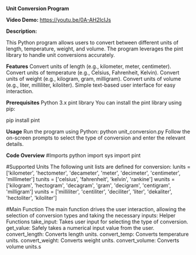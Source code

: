 **Unit Conversion Program**

**Video Demo:** https://youtu.be/0A-AH2IcIJs

**Description:**

This Python program allows users to convert between different units of length, temperature, weight, and volume. The program leverages the pint library to handle unit conversions accurately.

**Features**
Convert units of length (e.g., kilometer, meter, centimeter).
Convert units of temperature (e.g., Celsius, Fahrenheit, Kelvin).
Convert units of weight (e.g., kilogram, gram, milligram).
Convert units of volume (e.g., liter, milliliter, kiloliter).
Simple text-based user interface for easy interaction.

**Prerequisites**
Python 3.x
pint library
You can install the pint library using pip:

pip install pint

**Usage**
Run the program using Python:
python unit_conversion.py
Follow the on-screen prompts to select the type of conversion and enter the relevant details.

**Code Overview**
#Imports
python
import sys
import pint

#Supported Units
The following unit lists are defined for conversion:
lunits = ['kilometer', 'hectometer', 'decameter', 'meter', 'decimeter', 'centimeter', 'millimeter']
tunits = ['celsius', 'fahrenheit', 'kelvin', 'rankine']
wunits = ['kilogram', 'hectogram', 'decagram', 'gram', 'decigram', 'centigram', 'milligram']
vunits = ['milliliter', 'centiliter', 'deciliter', 'liter', 'dekaliter', 'hectoliter', 'kiloliter']

#Main Function
The main function drives the user interaction, allowing the selection of conversion types and taking the necessary inputs:
Helper Functions
take_input: Takes user input for selecting the type of conversion.
get_value: Safely takes a numerical input value from the user.
convert_length: Converts length units.
convert_temp: Converts temperature units.
convert_weight: Converts weight units.
convert_volume: Converts volume units.s
